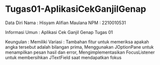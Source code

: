 # Tugas01-AplikasiCekGanjilGenap
Data Diri Nama : Hisyam Alifian Maulana 
NPM : 2210010531

Informasi Umun : Aplikasi Cek Ganjil Genap Tugas 01

Keungulan : Memiliki Variasi : Tambahan fitur untuk memeriksa apakah angka tersebut adalah
bilangan prima, Menggunakan JOptionPane untuk menampilkan pesan hasil dan error, Mengimplementasikan FocusListener untuk membersihkan JTextField saat mendapatkan fokus
